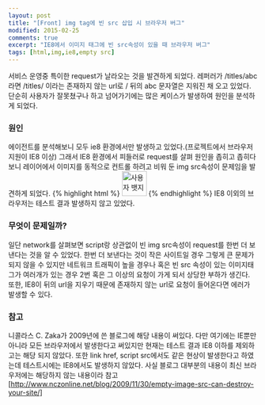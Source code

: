 ```yaml
---
layout: post
title: "[Front] img tag에 빈 src 삽입 시 브라우저 버그"
modified: 2015-02-25
comments: true
excerpt: "IE8에서 이미지 태그에 빈 src속성이 있을 때 브라우저 버그"
tags: [html,img,ie8,empty src]
---
```


서비스 운영중 특이한 request가 날라오는 것을 발견하게 되었다. 레퍼러가 /titles/abc라면 /titles/ 이라는 존재하지 않는 url로 / 뒤의 abc 문자열은 지워진 채 오고 있었다. 단순히 사용자가 잘못쳤구나 하고 넘어가기에는 많은 케이스가 발생하여 원인을 분석하게 되었다.

### 원인 
에이전트를 분석해보니 모두 ie8 환경에서만 발생하고 있었다.(프로젝트에서 브라우저 지원이 IE8 이상) 그래서 IE8 환경에서 피들러로 request를 살펴 원인을 좁히고 좁히다보니 레이어에서 이미지를 동적으로 컨트롤 하려고 비워 둔 img src속성이 문제임을 발견하게 되었다.
{% highlight html %}
<img src="" alt="사용자 뱃지" width="50px"/>
{% endhighlight %}
IE8 이외의 브라우저는 테스트 결과 발생하지 않고 있었다.

### 무엇이 문제일까? 
일단 network를 살펴보면 script랑 상관없이 빈 img src속성이 request를 한번 더 보낸다는 것을 알 수 있었다. 한번 더 보낸다는 것이 작은 사이트일 경우 그렇게 큰 문제가 되지 않을 수 있지만 네트워크 트래픽이 높을 경우나 혹은 빈 src 속성이 있는 이미지태그가 여러개가 있는 경우 2번 혹은 그 이상의 요청이 가게 되서 상당한 부하가 생긴다. 또한, IE8이 뒤의 url을 지우기 때문에 존재하지 않는 url로 요청이 들어온다면 에러가 발생할 수 있다. 

### 참고 
니콜라스 C. Zaka가 2009년에 쓴 블로그에 해당 내용이 써있다. 다만 여기에는 IE뿐만 아니라 모든 브라우저에서 발생한다고 써있지만 현재는 테스트 결과 IE8 이하를 제외하고는 해당 되지 않았다. 또한 link href, script src에서도 같은 현상이 발생한다고 하였는데 테스트시에는 IE8에서도 발생하지 않았다. 사실 블로그 대부분의 내용이 최신 브라우저에는 해당하지 않는 내용이라 참고<br/>
[http://www.nczonline.net/blog/2009/11/30/empty-image-src-can-destroy-your-site/]

[http://www.nczonline.net/blog/2009/11/30/empty-image-src-can-destroy-your-site/]:http://www.nczonline.net/blog/2009/11/30/empty-image-src-can-destroy-your-site/
